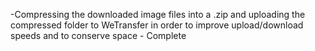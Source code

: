 -Compressing the downloaded image files into a .zip and uploading the compressed folder to WeTransfer
in order to improve upload/download speeds and to conserve space - Complete